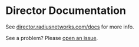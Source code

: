 # Director Documentation

See [director.radiusnetworks.com/docs](http://director.radiusnetworks.com/docs) for more info.

See a problem? Please [open an issue](https://github.com/RadiusNetworks/director-documentation/issues).

